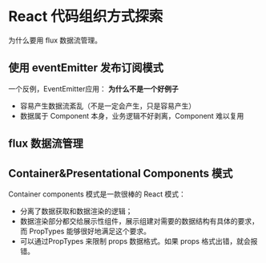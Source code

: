 # React 代码组织方式探索

为什么要用 flux 数据流管理。

## 使用 eventEmitter 发布订阅模式

一个反例，EventEmitter应用：
**为什么不是一个好例子**

* 容易产生数据流紊乱（不是一定会产生，只是容易产生）
* 数据属于 Component 本身，业务逻辑不好剥离，Component 难以复用

## flux 数据流管理

## Container&Presentational Components 模式

Container components 模式是一款很棒的 React 模式：

* 分离了数据获取和数据渲染的逻辑；
* 数据渲染部分都交给展示性组件，展示组建对需要的数据结构有具体的要求，而 PropTypes 能够很好地满足这个要求。
* 可以通过PropTypes 来限制 props 数据格式。如果 props 格式出错，就会报错。